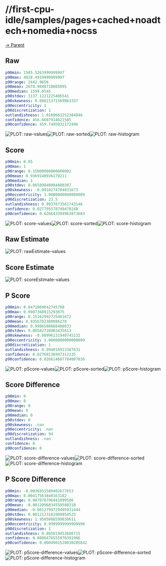
# //first-cpu-idle/samples/pages+cached+noadtech+nomedia+nocss

[→ Parent](../..)


## Raw


```yaml
p90min: 1585.5263999999997
p90max: 4028.4919999999997
p90range: 2442.9656
p90mean: 2678.9848718085095
p90median: 1599.0545
p90stdev: 1137.1221225406541
p90skewness: 0.08621371569863337
p90eccentricity: 1
p90discretization: 1
outlandishness: 1.0169663252384846
confidence: 456.6607914621585
p90confidence: 459.7495032172496

```

![PLOT: raw-values](./raw/values.svg)![PLOT: raw-sorted](./raw/sorted.svg)![PLOT: raw-histogram](./raw/histogram.svg)
## Score


```yaml
p90min: 0.85
p90max: 1
p90range: 0.15000000000000002
p90mean: 0.9369148936170211
p90median: 1
p90stdev: 0.06589848084880387
p90skewness: -0.0918274784031673
p90eccentricity: 1.0000000000000009
p90discretization: 23.5
outlandishness: 0.9937873561743146
confidence: 0.027795578749470248
p90confidence: 0.026643394963873683

```

![PLOT: score-values](./score/values.svg)![PLOT: score-sorted](./score/sorted.svg)![PLOT: score-histogram](./score/histogram.svg)
## Raw Estimate

![PLOT: rawEstimate-values](./rawEstimate/values.svg)
## Score Estimate

![PLOT: scoreEstimate-values](./scoreEstimate/values.svg)
## P Score


```yaml
p90min: 0.8471069642745708
p90max: 0.9987368915293875
p90range: 0.15162992725481672
p90mean: 0.9356782380986278
p90median: 0.9986588688480833
p90stdev: 0.06582728003435613
p90skewness: -0.08996131940745132
p90eccentricity: 1.0000000000000009
p90discretization: 1
outlandishness: 0.994016913367631
confidence: 0.02769136947312235
p90confidence: 0.026614607784007836

```

![PLOT: pScore-values](./pScore/values.svg)![PLOT: pScore-sorted](./pScore/sorted.svg)![PLOT: pScore-histogram](./pScore/histogram.svg)
## Score Difference


```yaml
p90min: 0
p90max: 0
p90range: 0
p90mean: 0
p90median: 0
p90stdev: 0
p90skewness: .nan
p90eccentricity: .nan
p90discretization: 94
outlandishness: .nan
confidence: 0
p90confidence: 0

```

![PLOT: score-difference-values](./score-difference/values.svg)![PLOT: score-difference-sorted](./score-difference/sorted.svg)![PLOT: score-difference-histogram](./score-difference/histogram.svg)
## P Score Difference


```yaml
p90min: -0.0036951580402677653
p90max: 0.00417563840163182
p90range: 0.007870796441899586
p90mean: -0.0012096834559580318
p90median: -0.0012799729495931444
p90stdev: 0.0012123181909954525
p90skewness: 1.9505088599830611
p90eccentricity: 0.9999999999999996
p90discretization: 1
outlandishness: 0.865019453686715
confidence: 0.0006476555976391966
p90confidence: 0.0004901520030285642

```

![PLOT: pScore-difference-values](./pScore-difference/values.svg)![PLOT: pScore-difference-sorted](./pScore-difference/sorted.svg)![PLOT: pScore-difference-histogram](./pScore-difference/histogram.svg)